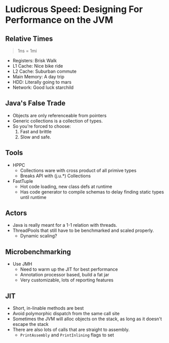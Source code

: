 # Ludicrous Speed: Designing For Performance on the JVM

## Relative Times

> 1ns = 1mi

- Registers: Brisk Walk
- L1 Cache: Nice bike ride
- L2 Cache: Suburban commute
- Main Memory: A day trip
- HDD: Literally going to mars
- Network: Good luck starchild

## Java's False Trade

- Objects are only referenceable from pointers
- Generic collections is a collection of types.
- So you're forced to choose:
  1. Fast and brittle
  1. Slow and safe.

## Tools

- HPPC
  - Collections ware with cross product of all primive types
  - Breaks API with (j.u.*) Collections
- FastTuple
  - Hot code loading, new class defs at runtime
  - Has code generator to compile schemas to delay finding static types until runtime

## Actors

- Java is really meant for a 1-1 relation with threads.
- ThreadPools that still have to be benchmarked and scaled properly.
  - Dynamic scaling?

## Microbenchmarking

- Use JMH
  - Need to warm up the JIT for best performance
  - Annotation processor based, build a fat jar
  - Very customizable, lots of reporting features

## JIT

- Short, in-linable methods are best
- Avoid polymorphic dispatch from the same call site
- Sometimes the JVM will alloc objects on the stack, as long as it doesn't escape the stack
- There are also lots of calls that are straight to assembly.
  - `PrintAssembly` and `PrintInlining` flags to set
